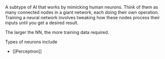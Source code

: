 A subtype of AI that works by mimicking human neurons.
Think of them as many connected nodes in a giant network, each doing their own operation.
Training a neural network involves tweaking how these nodes process their inputs until you get a desired result.

The larger the NN, the more training data required.

Types of neurons include
- [[Perceptron]]